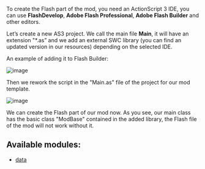 To create the Flash part of the mod, you need an ActionScript 3 IDE, you can use **FlashDevelop**, **Adobe Flash Professional**, **Adobe Flash Builder** and other editors.

Let’s create a new AS3 project. We call the main file **Main**, it will have an extension "*.as” and we add an external SWC library (you can find an updated version in our resources) depending on the selected IDE.

An example of adding it to Flash Builder:

![image](https://github.com/wgmods/Mods-API-Documentation/assets/167185926/b1156d3f-5307-4eaf-8bec-4be0dd69791a)

Then we rework the script in the "Main.as" file of the project for our mod template.

![image](https://github.com/wgmods/Mods-API-Documentation/assets/167185926/04f0ff2e-0425-45c7-a545-d39ee45cd458)

We can create the Flash part of our mod now. As you see, our main class has the basic class "ModBase" contained in the added library, the Flash file of the mod will not work without it.

## Available modules:

- [data](./data.md)
